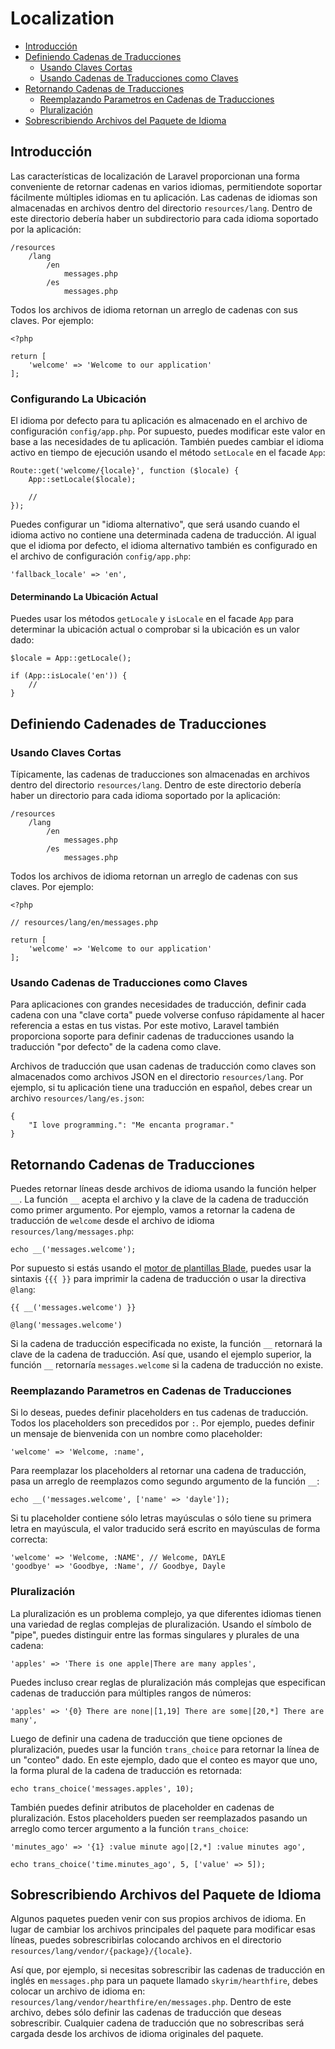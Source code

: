 # Localization

- [Introducción](#introduction)
- [Definiendo Cadenas de Traducciones](#defining-translation-strings)
    - [Usando Claves Cortas](#using-short-keys)
    - [Usando Cadenas de Traducciones como Claves](#using-translation-strings-as-keys)
- [Retornando Cadenas de Traducciones](#retrieving-translation-strings)
    - [Reemplazando Parametros en Cadenas de Traducciones](#replacing-parameters-in-translation-strings)
    - [Pluralización](#pluralization)
- [Sobrescribiendo Archivos del Paquete de Idioma](#overriding-package-language-files)

<a name="introduction"></a>
## Introducción

Las características de localización de Laravel proporcionan una forma conveniente de retornar cadenas en varios idiomas, permitiendote soportar fácilmente múltiples idiomas en tu aplicación. Las cadenas de idiomas son almacenadas en archivos dentro del directorio `resources/lang`. Dentro de este directorio debería haber un subdirectorio para cada idioma soportado por la aplicación:

    /resources
        /lang
            /en
                messages.php
            /es
                messages.php

Todos los archivos de idioma retornan un arreglo de cadenas con sus claves. Por ejemplo:

    <?php

    return [
        'welcome' => 'Welcome to our application'
    ];

### Configurando La Ubicación

El idioma por defecto para tu aplicación es almacenado en el archivo de configuración `config/app.php`. Por supuesto, puedes modificar este valor en base a las necesidades de tu aplicación. También puedes cambiar el idioma activo en tiempo de ejecución usando el método `setLocale` en el facade `App`:

    Route::get('welcome/{locale}', function ($locale) {
        App::setLocale($locale);

        //
    });

Puedes configurar un "idioma alternativo", que será usando cuando el idioma activo no contiene una determinada cadena de traducción. Al igual que el idioma por defecto, el idioma alternativo también es configurado en el archivo de configuración `config/app.php`:

    'fallback_locale' => 'en',

#### Determinando La Ubicación Actual

Puedes usar los métodos `getLocale` y `isLocale` en el facade `App` para determinar la ubicación actual o comprobar si la ubicación es un valor dado:

    $locale = App::getLocale();

    if (App::isLocale('en')) {
        //
    }

<a name="defining-translation-strings"></a>
## Definiendo Cadenades de Traducciones

<a name="using-short-keys"></a>
### Usando Claves Cortas 

Típicamente, las cadenas de traducciones son almacenadas en archivos dentro del directorio `resources/lang`. Dentro de este directorio debería haber un directorio para cada idioma soportado por la aplicación:

    /resources
        /lang
            /en
                messages.php
            /es
                messages.php

Todos los archivos de idioma retornan un arreglo de cadenas con sus claves. Por ejemplo:

    <?php

    // resources/lang/en/messages.php

    return [
        'welcome' => 'Welcome to our application'
    ];

<a name="using-translation-strings-as-keys"></a>
### Usando Cadenas de Traducciones como Claves

Para aplicaciones con grandes necesidades de traducción, definir cada cadena con una "clave corta" puede volverse confuso rápidamente al hacer referencia a estas en tus vistas. Por este motivo, Laravel también proporciona soporte para definir cadenas de traducciones usando la traducción "por defecto" de la cadena como clave.

Archivos de traducción que usan cadenas de traducción como claves son almacenados como archivos JSON en el directorio `resources/lang`. Por ejemplo, si tu aplicación tiene una traducción en español, debes crear un archivo `resources/lang/es.json`:

    {
        "I love programming.": "Me encanta programar."
    }

<a name="retrieving-translation-strings"></a>
## Retornando Cadenas de Traducciones

Puedes retornar líneas desde archivos de idioma usando la función helper `__`. La función `__` acepta el archivo y la clave de la cadena de traducción como primer argumento. Por ejemplo, vamos a retornar la cadena de traducción de `welcome` desde el archivo de idioma `resources/lang/messages.php`:

    echo __('messages.welcome');

Por supuesto si estás usando el [motor de plantillas Blade](/docs/{{version}}/blade), puedes usar la sintaxis `{{{ }}` para imprimir la cadena de traducción o usar la directiva `@lang`:

    {{ __('messages.welcome') }}

    @lang('messages.welcome')

Si la cadena de traducción especificada no existe, la función `__` retornará la clave de la cadena de traducción. Así que, usando el ejemplo superior, la función `__` retornaría `messages.welcome` si la cadena de traducción no existe.

<a name="replacing-parameters-in-translation-strings"></a>
### Reemplazando Parametros en Cadenas de Traducciones

Si lo deseas, puedes definir placeholders en tus cadenas de traducción. Todos los placeholders son precedidos por `:`. Por ejemplo, puedes definir un mensaje de bienvenida con un nombre como placeholder: 

    'welcome' => 'Welcome, :name',

Para reemplazar los placeholders al retornar una cadena de traducción, pasa un arreglo de reemplazos como segundo argumento de la función `__`:

    echo __('messages.welcome', ['name' => 'dayle']);

Si tu placeholder contiene sólo letras mayúsculas o sólo tiene su primera letra en mayúscula, el valor traducido será escrito en mayúsculas de forma correcta:

    'welcome' => 'Welcome, :NAME', // Welcome, DAYLE
    'goodbye' => 'Goodbye, :Name', // Goodbye, Dayle

<a name="pluralization"></a>
### Pluralización

La pluralización es un problema complejo, ya que diferentes idiomas tienen una variedad de reglas complejas de pluralización. Usando el símbolo de "pipe", puedes distinguir entre las formas singulares y plurales de una cadena:

    'apples' => 'There is one apple|There are many apples',

Puedes incluso crear reglas de pluralización más complejas que especifican cadenas de traducción para múltiples rangos de números:

    'apples' => '{0} There are none|[1,19] There are some|[20,*] There are many',

Luego de definir una cadena de traducción que tiene opciones de pluralización, puedes usar la función `trans_choice` para retornar la línea de un "conteo" dado. En este ejemplo, dado que el conteo es mayor que uno, la forma plural de la cadena de traducción es retornada:

    echo trans_choice('messages.apples', 10);

También puedes definir atributos de placeholder en cadenas de pluralización. Estos placeholders pueden ser reemplazados pasando un arreglo como tercer argumento a la función `trans_choice`:

    'minutes_ago' => '{1} :value minute ago|[2,*] :value minutes ago',

    echo trans_choice('time.minutes_ago', 5, ['value' => 5]);

<a name="overriding-package-language-files"></a>
## Sobrescribiendo Archivos del Paquete de Idioma

Algunos paquetes pueden venir con sus propios archivos de idioma. En lugar de cambiar los archivos principales del paquete para modificar esas líneas, puedes sobrescribirlas colocando archivos en el directorio `resources/lang/vendor/{package}/{locale}`.

Así que, por ejemplo, si necesitas sobrescribir las cadenas de traducción en inglés en `messages.php` para un paquete llamado `skyrim/hearthfire`, debes colocar un archivo de idioma en: `resources/lang/vendor/hearthfire/en/messages.php`. Dentro de este archivo, debes sólo definir las cadenas de traducción que deseas sobrescribir. Cualquier cadena de traducción que no sobrescribas será cargada desde los archivos de idioma originales del paquete.

